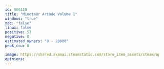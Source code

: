 ```yaml
---
id: 906110
title: "Minotaur Arcade Volume 1"
windows: "true"
mac: "false"
linux: false
positive: 53
negative: 0
estimated_owners: "0 - 20000"
peak_ccu: 0

image: https://shared.akamai.steamstatic.com/store_item_assets/steam/apps/906110/header.jpg?t=1545391203
opinions:
---
```

